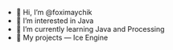 - 👋 Hi, I’m @foximaychik
- 👀 I’m interested in Java
- 🌱 I’m currently learning Java and Processing 
- 🔵 My projects — Ice Engine 